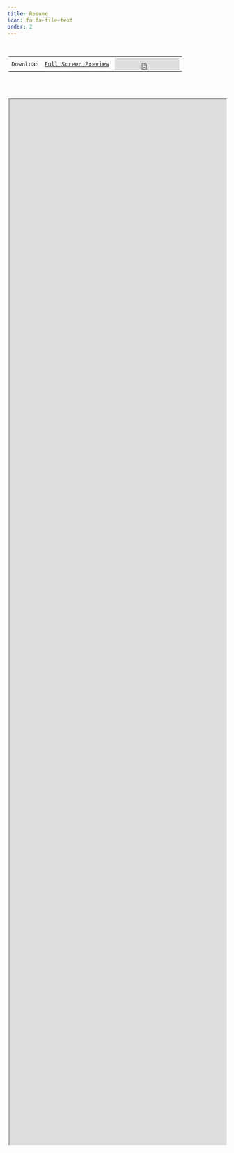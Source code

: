 ```yaml
---
title: Resume
icon: fa fa-file-text
order: 2
---
```

<pre style="padding: 3px; text-align: center;">
<center>
<table class="noborder">
  <tr class="noborder">
    <td align="center" class="noborder pad8" style="vertical-align: middle; horizontal-align:middle; text-align: center;">
      <a href="https://drive.google.com/file/d/1nmrUxpTAFinU003mh4oomq5PCoIt86KI/view" style="text-decoration: none" type="application/octet-stream" download="ARIJIT_BHOWMICK_RESUME_2022.pdf"><bb>Download</bb>
      </a>
    </td>
    <td align="center" class="noborder pad8" style="vertical-align: middle; horizontal-align:middle; text-align: center;">
      <a href="https://drive.google.com/file/d/1nmrUxpTAFinU003mh4oomq5PCoIt86KI/preview"><w>Full Screen Preview</w></a>
    </td>
    <td align="center" class="noborder pad8" style="vertical-align: middle; horizontal-align:middle; text-align: center;">
      <iframe src="https://kounter.tk/badge/sys41x4.github.io_resume?label=&color=23262a&style=for-the-badge&cntSuffix=%20RESUME%20VIEWS"  style="max-height:28px;width:148px; border-width:0"></iframe>
    </td>
  </tr>
</table>
</center>

<iframe src="https://drive.google.com/file/d/1nmrUxpTAFinU003mh4oomq5PCoIt86KI/preview" allow="autoplay" style="min-height:60vh;width:100vh"></iframe>
</pre>